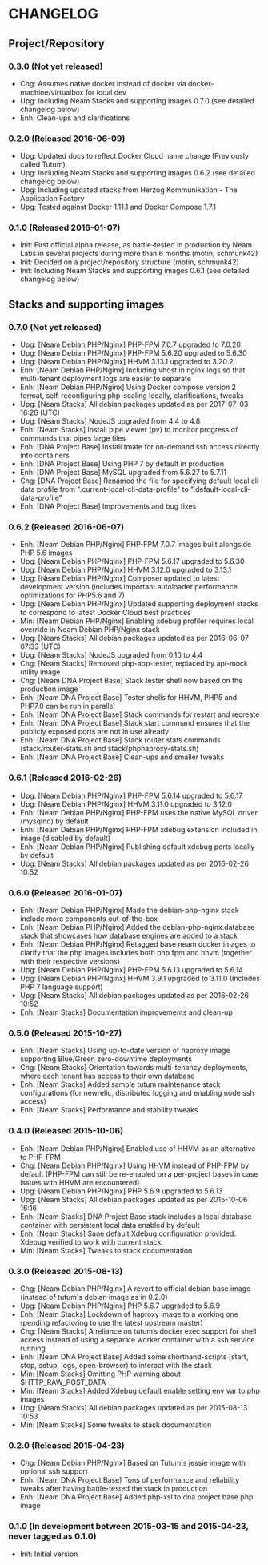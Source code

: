 CHANGELOG
=========

## Project/Repository

### 0.3.0 (Not yet released)

- Chg: Assumes native docker instead of docker via docker-machine/virtualbox for local dev
- Upg: Including Neam Stacks and supporting images 0.7.0 (see detailed changelog below)
- Enh: Clean-ups and clarifications

### 0.2.0 (Released 2016-06-09)

- Upg: Updated docs to reflect Docker Cloud name change (Previously called Tutum)
- Upg: Including Neam Stacks and supporting images 0.6.2 (see detailed changelog below)
- Upg: Including updated stacks from Herzog Kommunikation - The Application Factory
- Upg: Tested against Docker 1.11.1 and Docker Compose 1.7.1

### 0.1.0 (Released 2016-01-07)

- Init: First official alpha release, as battle-tested in production by Neam Labs in several projects during more than 6 months (motin, schmunk42)
- Init: Decided on a project/repository structure (motin, schmunk42)
- Init: Including Neam Stacks and supporting images 0.6.1 (see detailed changelog below)

## Stacks and supporting images

### 0.7.0 (Not yet released)

- Upg: [Neam Debian PHP/Nginx] PHP-FPM 7.0.7 upgraded to 7.0.20
- Upg: [Neam Debian PHP/Nginx] PHP-FPM 5.6.20 upgraded to 5.6.30
- Upg: [Neam Debian PHP/Nginx] HHVM 3.13.1 upgraded to 3.20.2
- Enh: [Neam Debian PHP/Nginx] Including vhost in nginx logs so that multi-tenant deployment logs are easier to separate
- Enh: [Neam Debian PHP/Nginx] Using Docker compose version 2 format, self-reconfiguring php-scaling locally, clarifications, tweaks
- Upg: [Neam Stacks] All debian packages updated as per 2017-07-03 16:26 (UTC)
- Upg: [Neam Stacks] NodeJS upgraded from 4.4 to 4.8
- Enh: [Neam Stacks] Install pipe viewer (pv) to monitor progress of commands that pipes large files
- Enh: [DNA Project Base] Install tmate for on-demand ssh access directly into containers
- Enh: [DNA Project Base] Using PHP 7 by default in production
- Enh: [DNA Project Base] MySQL upgraded from 5.6.27 to 5.7.11
- Chg: [DNA Project Base] Renamed the file for specifying default local cli data profile from ".current-local-cli-data-profile" to ".default-local-cli-data-profile"
- Enh: [DNA Project Base] Improvements and bug fixes

### 0.6.2 (Released 2016-06-07)

- Enh: [Neam Debian PHP/Nginx] PHP-FPM 7.0.7 images built alongside PHP 5.6 images
- Upg: [Neam Debian PHP/Nginx] PHP-FPM 5.6.17 upgraded to 5.6.30
- Upg: [Neam Debian PHP/Nginx] HHVM 3.12.0 upgraded to 3.13.1
- Upg: [Neam Debian PHP/Nginx] Composer updated to latest development version (includes important autoloader performance optimizations for PHP5.6 and 7)
- Upg: [Neam Debian PHP/Nginx] Updated supporting deployment stacks to correspond to latest Docker Cloud best practices
- Min: [Neam Debian PHP/Nginx] Enabling xdebug profiler requires local override in Neam Debian PHP/Nginx stack
- Upg: [Neam Stacks] All debian packages updated as per 2016-06-07 07:33 (UTC)
- Upg: [Neam Stacks] NodeJS upgraded from 0.10 to 4.4
- Chg: [Neam Stacks] Removed php-app-tester, replaced by api-mock utility image
- Chg: [Neam DNA Project Base] Stack tester shell now based on the production image 
- Enh: [Neam DNA Project Base] Tester shells for HHVM, PHP5 and PHP7.0 can be run in parallel
- Enh: [Neam DNA Project Base] Stack commands for restart and recreate
- Enh: [Neam DNA Project Base] Stack start command ensures that the publicly exposed ports are not in use already
- Enh: [Neam DNA Project Base] Stack router stats commands (stack/router-stats.sh and stack/phphaproxy-stats.sh)
- Enh: [Neam DNA Project Base] Clean-ups and smaller tweaks

### 0.6.1 (Released 2016-02-26)

- Upg: [Neam Debian PHP/Nginx] PHP-FPM 5.6.14 upgraded to 5.6.17
- Upg: [Neam Debian PHP/Nginx] HHVM 3.11.0 upgraded to 3.12.0
- Enh: [Neam Debian PHP/Nginx] PHP-FPM uses the native MySQL driver (mysqlnd) by default
- Enh: [Neam Debian PHP/Nginx] PHP-FPM xdebug extension included in image (disabled by default)
- Enh: [Neam Debian PHP/Nginx] Publishing default xdebug ports locally by default
- Upg: [Neam Stacks] All debian packages updated as per 2016-02-26 10:52

### 0.6.0 (Released 2016-01-07)

- Enh: [Neam Debian PHP/Nginx] Made the debian-php-nginx stack include more components out-of-the-box
- Enh: [Neam Debian PHP/Nginx] Added the debian-php-nginx.database stack that showcases how database engines are added to a stack
- Enh: [Neam Debian PHP/Nginx] Retagged base neam docker images to clarify that the php images includes both php fpm and hhvm (together with their respective versions)
- Upg: [Neam Debian PHP/Nginx] PHP-FPM 5.6.13 upgraded to 5.6.14
- Upg: [Neam Debian PHP/Nginx] HHVM 3.9.1 upgraded to 3.11.0 (Includes PHP 7 language support)
- Upg: [Neam Stacks] All debian packages updated as per 2016-02-26 10:52
- Enh: [Neam Stacks] Documentation improvements and clean-up

### 0.5.0 (Released 2015-10-27)

- Enh: [Neam Stacks] Using up-to-date version of haproxy image supporting Blue/Green zero-downtime deployments
- Chg: [Neam Stacks] Orientation towards multi-tenancy deployments, where each tenant has access to their own database
- Enh: [Neam Stacks] Added sample tutum maintenance stack configurations (for newrelic, distributed logging and enabling node ssh access)
- Enh: [Neam Stacks] Performance and stability tweaks

### 0.4.0 (Released 2015-10-06)

- Enh: [Neam Debian PHP/Nginx] Enabled use of HHVM as an alternative to PHP-FPM
- Chg: [Neam Debian PHP/Nginx] Using HHVM instead of PHP-FPM by default (PHP-FPM can still be re-enabled on a per-project bases in case issues with HHVM are encountered)
- Upg: [Neam Debian PHP/Nginx] PHP 5.6.9 upgraded to 5.6.13
- Upg: [Neam Stacks] All debian packages updated as per 2015-10-06 16:16
- Enh: [Neam Stacks] DNA Project Base stack includes a local database container with persistent local data enabled by default
- Enh: [Neam Stacks] Sane default Xdebug configuration provided. Xdebug verified to work with current stack.
- Min: [Neam Stacks] Tweaks to stack documentation

### 0.3.0 (Released 2015-08-13)

- Chg: [Neam Debian PHP/Nginx] A revert to official debian base image (instead of tutum's debian image as in 0.2.0)
- Upg: [Neam Debian PHP/Nginx] PHP 5.6.7 upgraded to 5.6.9
- Enh: [Neam Stacks] Lockdown of haproxy image to a working one (pending refactoring to use the latest upstream master)
- Chg: [Neam Stacks] A reliance on tutum’s docker exec support for shell access instead of using a separate worker container with a ssh service running
- Enh: [Neam DNA Project Base] Added some shorthand-scripts (start, stop, setup, logs, open-browser) to interact with the stack
- Min: [Neam Stacks] Omitting PHP warning about $HTTP_RAW_POST_DATA
- Min: [Neam Stacks] Added Xdebug default enable setting env var to php images
- Upg: [Neam Stacks] All debian packages updated as per 2015-08-13 10:53
- Min: [Neam Stacks] Some tweaks to stack documentation

### 0.2.0 (Released 2015-04-23)

- Chg: [Neam Debian PHP/Nginx] Based on Tutum's jessie image with optional ssh support
- Enh: [Neam DNA Project Base] Tons of performance and reliability tweaks after having battle-tested the stack in production
- Enh: [Neam DNA Project Base] Added php-xsl to dna project base php image

### 0.1.0 (In development between 2015-03-15 and 2015-04-23, never tagged as 0.1.0)

- Init: Initial version
